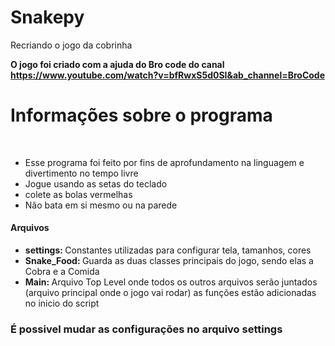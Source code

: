 # Snakepy
Recriando o jogo da cobrinha 

<strong>O jogo foi criado com a ajuda do Bro code do canal <a>https://www.youtube.com/watch?v=bfRwxS5d0SI&ab_channel=BroCode</a></strong>

<h1>Informações sobre o programa</h1>
<br>
<ul>
    <li>Esse programa foi feito por fins de aprofundamento na linguagem e divertimento no tempo livre</li>
    <li>Jogue usando as setas do teclado</li>
    <li>colete as bolas vermelhas</li>
    <li>Não bata em si mesmo ou na parede</li>
</ul>

<h4>Arquivos</h4>
<ul>
    <li><strong>settings: </strong>Constantes utilizadas para configurar tela, tamanhos, cores</li>
    <li><strong>Snake_Food: </strong>Guarda as duas classes principais do jogo, sendo elas a Cobra e a Comida</li>
    <li><strong>Main: </strong>Arquivo Top Level onde todos os outros arquivos serão juntados (arquivo principal onde o jogo vai rodar) as funções estão adicionadas no inicio do script</li>
</ul>

<h3>É possivel mudar as configurações no arquivo settings</h3>




